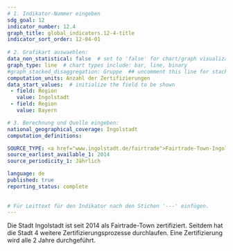 ```yaml
---
# 1. Indikator-Nummer eingeben 
sdg_goal: 12 
indicator_number: 12.4
graph_title: global_indicators.12-4-title
indicator_sort_order: 12-04-01
 
# 2. Grafikart auswaehlen: 
data_non_statistical: false  # set to 'false' for chart/graph visualization 
graph_type: line  # chart types include: bar, line, binary 
#graph_stacked_disaggregation: Gruppe  ## uncomment this line for stacked bars. eplace 'Geschlecht' with the field of aggregation. 
computation_units: Anzahl der Zertifizierungen
data_start_values:  # initialize the field to be shown  
 - field: Region 
   value: Ingolstadt 
 - field: Region 
   value: Bayern 

# 3. Berechnung und Quelle eingeben: 
national_geographical_coverage: Ingolstadt 
computation_definitions: 

SOURCE_TYPE: <a href="www.ingolstadt.de/fairtrade">Fairtrade-Town-Ingolstadt</a>  # data source  
source_earliest_available_1: 2014
source_periodicity_1: Jährlich

language: de   
published: true 
reporting_status: complete
 
 
# Für Leittext für den Indikator nach den Stichen '---' einfügen. 
---
```

Die Stadt Ingolstadt ist seit 2014 als Fairtrade-Town zertifiziert. Seitdem hat die Stadt 4 weitere Zertifizierungsprozesse durchlaufen. Eine Zertifizierung wird alle 2 Jahre durchgeführt. <br>
